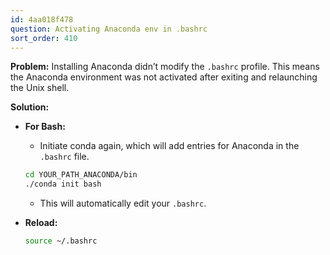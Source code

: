 ```yaml
---
id: 4aa018f478
question: Activating Anaconda env in .bashrc
sort_order: 410
---
```


**Problem:** Installing Anaconda didn’t modify the `.bashrc` profile. This means the Anaconda environment was not activated after exiting and relaunching the Unix shell.

**Solution:**

- **For Bash:**
  - Initiate conda again, which will add entries for Anaconda in the `.bashrc` file.
  
  ```bash
  cd YOUR_PATH_ANACONDA/bin 
  ./conda init bash
  ```
  
  - This will automatically edit your `.bashrc`.

- **Reload:**
  
  ```bash
  source ~/.bashrc
  ```